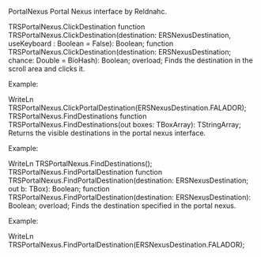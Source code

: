 PortalNexus
Portal Nexus interface by Reldnahc.

TRSPortalNexus.ClickDestination
function TRSPortalNexus.ClickDestination(destination: ERSNexusDestination, useKeyboard : Boolean = False): Boolean;
function TRSPortalNexus.ClickDestination(destination: ERSNexusDestination; chance: Double = BioHash): Boolean; overload;
Finds the destination in the scroll area and clicks it.

Example:

 WriteLn TRSPortalNexus.ClickPortalDestination(ERSNexusDestination.FALADOR);
TRSPortalNexus.FindDestinations
function TRSPortalNexus.FindDestinations(out boxes: TBoxArray): TStringArray;
Returns the visible destinations in the portal nexus interface.

Example:

 WriteLn TRSPortalNexus.FindDestinations();
TRSPortalNexus.FindPortalDestination
function TRSPortalNexus.FindPortalDestination(destination: ERSNexusDestination; out b: TBox): Boolean;
function TRSPortalNexus.FindPortalDestination(destination: ERSNexusDestination): Boolean; overload;
Finds the destination specified in the portal nexus.

Example:

 WriteLn TRSPortalNexus.FindPortalDestination(ERSNexusDestination.FALADOR);